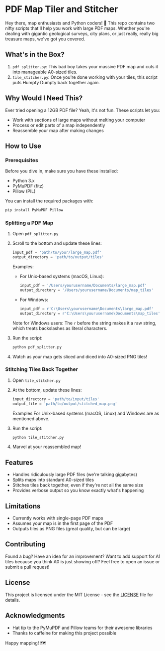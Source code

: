 # PDF Map Tiler and Stitcher

Hey there, map enthusiasts and Python coders! 👋 This repo contains two nifty scripts that'll help you work with large PDF maps. Whether you're dealing with gigantic geological surveys, city plans, or just really, really big treasure maps, we've got you covered.

## What's in the Box?

1. `pdf_splitter.py`: This bad boy takes your massive PDF map and cuts it into manageable A0-sized tiles.
2. `tile_stitcher.py`: Once you're done working with your tiles, this script puts Humpty Dumpty back together again.

## Why Would I Need This?

Ever tried opening a 12GB PDF file? Yeah, it's not fun. These scripts let you:

- Work with sections of large maps without melting your computer
- Process or edit parts of a map independently
- Reassemble your map after making changes

## How to Use

### Prerequisites

Before you dive in, make sure you have these installed:
- Python 3.x
- PyMuPDF (fitz)
- Pillow (PIL)

You can install the required packages with:

```bash
pip install PyMuPDF Pillow
```

### Splitting a PDF Map

1. Open `pdf_splitter.py`
2. Scroll to the bottom and update these lines:
   ```python
   input_pdf = 'path/to/your/large_map.pdf'
   output_directory = 'path/to/output/tiles'
   ```
   
   Examples:
   - For Unix-based systems (macOS, Linux):
     ```python
     input_pdf = '/Users/yourusername/Documents/large_map.pdf'
     output_directory = '/Users/yourusername/Documents/map_tiles'
     ```
   - For Windows:
     ```python
     input_pdf = r'C:\Users\yourusername\Documents\large_map.pdf'
     output_directory = r'C:\Users\yourusername\Documents\map_tiles'
     ```
   Note for Windows users: The `r` before the string makes it a raw string, which treats backslashes as literal characters.

3. Run the script:
   ```bash
   python pdf_splitter.py
   ```
4. Watch as your map gets sliced and diced into A0-sized PNG tiles!

### Stitching Tiles Back Together

1. Open `tile_stitcher.py`
2. At the bottom, update these lines:
   ```python
   input_directory = 'path/to/input/tiles'
   output_file = 'path/to/output/stitched_map.png'
   ```

   Examples For Unix-based systems (macOS, Linux) and Windows are as mentioned above.

3. Run the script:
   ```bash
   python tile_stitcher.py
   ```
4. Marvel at your reassembled map!

## Features

- Handles ridiculously large PDF files (we're talking gigabytes)
- Splits maps into standard A0-sized tiles
- Stitches tiles back together, even if they're not all the same size
- Provides verbose output so you know exactly what's happening

## Limitations

- Currently works with single-page PDF maps
- Assumes your map is in the first page of the PDF
- Outputs tiles as PNG files (great quality, but can be large)

## Contributing

Found a bug? Have an idea for an improvement? Want to add support for A1 tiles because you think A0 is just showing off? Feel free to open an issue or submit a pull request!

## License

This project is licensed under the MIT License - see the [LICENSE](LICENSE) file for details.

## Acknowledgments

- Hat tip to the PyMuPDF and Pillow teams for their awesome libraries
- Thanks to caffeine for making this project possible

Happy mapping! 🗺️
